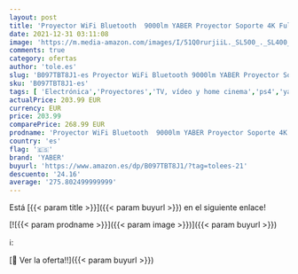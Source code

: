 ```yaml
---
layout: post
title: 'Proyector WiFi Bluetooth  9000lm YABER Proyector Soporte 4K Full HD 1080P Nativo Ajuste Digital 4P/4D Función de Zoom Proyector Cine en Casa para PPT  PS4  TV Stick  etc.'
date: 2021-12-31 03:11:08
image: 'https://m.media-amazon.com/images/I/51Q0rurjiiL._SL500_._SL400_.jpg'
comments: true
category: ofertas
author: 'tole.es'
slug: 'B097TBT8J1-es Proyector WiFi Bluetooth 9000lm YABER Proyector Soporte 4K...'
sku: 'B097TBT8J1-es'
tags: [ 'Electrónica','Proyectores','TV, vídeo y home cinema','ps4','yaber', ]
actualPrice: 203.99 EUR
currency: EUR
price: 203.99
comparePrice: 268.99 EUR
prodname: 'Proyector WiFi Bluetooth  9000lm YABER Proyector Soporte 4K Full HD 1080P Nativo Ajuste Digital 4P/4D Función de Zoom Proyector Cine en Casa para PPT  PS4  TV Stick  etc.'
country: 'es'
flag: '🇪🇸'
brand: 'YABER'
buyurl: 'https://www.amazon.es/dp/B097TBT8J1/?tag=tolees-21'
descuento: '24.16'
average: '275.802499999999'
---
```


Está [{{< param title >}}]({{< param buyurl >}}) en el siguiente enlace!

[![{{< param prodname >}}]({{< param image >}})]({{< param buyurl >}})

ℹ️:


[🛒 Ver la oferta!!]({{< param buyurl >}})
